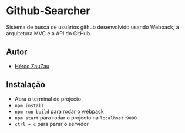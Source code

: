 # Github-Searcher
Sistema de busca de usuários github desenvolvido usando Webpack, a arquitetura MVC e a API do GitHub.

## Autor
- [Hérco ZauZau](https://github.com/HercoZauZau)

## Instalação

 - Abra o terminal do projecto
 - `npm install`
 - `npm run build` para rodar o webpack
 - `npm start` para rodar o projecto na `localhost:9000`
 - `ctrl + c` para parar o servidor
